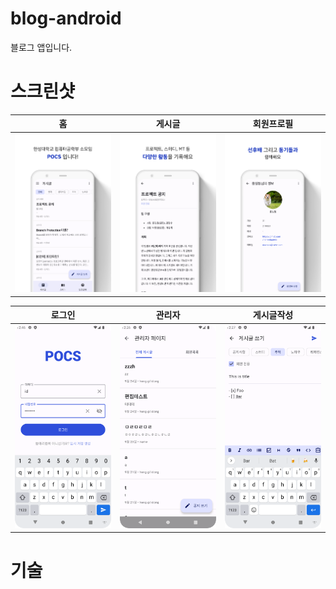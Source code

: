 # blog-android

블로그 앱입니다.
# 스크린샷

| 홈                                          | 게시글                                        | 회원프로필                                                      |
|--------------------------------------------|--------------------------------------------|------------------------------------------------------------|
| ![home](./screenshots/screenshot_home.jpg) | ![post](./screenshots/screenshot_post.jpg) | ![user_profile](./screenshots/screenshot_user_profile.jpg) |

| 로그인                                          | 관리자                                          | 게시글작성                                                |
|----------------------------------------------|----------------------------------------------|------------------------------------------------------|
| ![login](./screenshots/screenshot_login.png) | ![admin](./screenshots/screenshot_admin.png) | ![edit_post](./screenshots/screenshot_edit_post.png) |

# 기술
